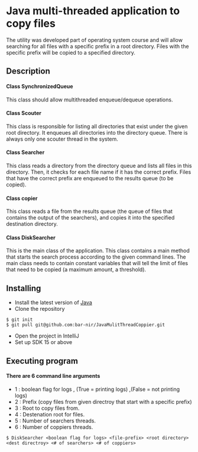 # Java multi-threaded application to copy files 

The utility was developed part of operating system course and will allow searching for all files with a specific prefix in a root directory. 
Files with the specific prefix will be copied to a specified directory.

## Description

#### Class SynchronizedQueue
This class should allow multithreaded enqueue/dequeue operations.

#### Class Scouter
This class is responsible for listing all directories that exist under the given root directory. 
It enqueues all directories into the directory queue.
There is always only one scouter thread in the system.

#### Class Searcher
This class reads a directory from the directory queue and lists all files in this directory. 
Then, it checks for each file name if it has the correct prefix. 
Files that have the correct prefix are enqueued to the results queue (to be copied).

#### Class copier
This class reads a file from the results queue (the queue of files that contains the output of the searchers), and copies it into the specified destination directory.

#### Class DiskSearcher
This is the main class of the application. This class contains a main method that starts the search process according to the given command lines.
The main class needs to contain constant variables that will tell the limit of files that need to be copied (a maximum amount, a threshold).

## Installing
* Install the latest version of [Java](https://java.com)
* Clone the repository
```
$ git init
$ git pull git@github.com:bar-nir/JavaMulitThreadCoppier.git
```
* Open the project in IntelliJ
* Set up SDK 15 or above


## Executing program
#### There are 6 command line arguments
- 1 : boolean flag for logs , (True = printing logs) ,(False = not printing logs)
- 2 : Prefix (copy files from given directroy that start with a specific prefix)
- 3 : Root to copy files from.
- 4 : Destenation root for files.
- 5 : Number of searchers threads.
- 6 : Number of coppiers threads.
```
$ DiskSearcher <boolean flag for logs> <file-prefix> <root directory> <dest directroy> <# of searchers> <# of coppiers>
```




